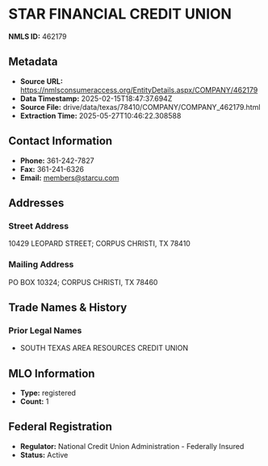 # STAR FINANCIAL CREDIT UNION

**NMLS ID:** 462179

## Metadata
- **Source URL:** https://nmlsconsumeraccess.org/EntityDetails.aspx/COMPANY/462179
- **Data Timestamp:** 2025-02-15T18:47:37.694Z
- **Source File:** drive/data/texas/78410/COMPANY/COMPANY_462179.html
- **Extraction Time:** 2025-05-27T10:46:22.308588

## Contact Information
- **Phone:** 361-242-7827
- **Fax:** 361-241-6326
- **Email:** members@starcu.com

## Addresses
### Street Address
10429 LEOPARD STREET; CORPUS CHRISTI, TX 78410

### Mailing Address
PO BOX 10324; CORPUS CHRISTI, TX 78460

## Trade Names & History
### Prior Legal Names
- SOUTH TEXAS AREA RESOURCES CREDIT UNION

## MLO Information
- **Type:** registered
- **Count:** 1

## Federal Registration
- **Regulator:** National Credit Union Administration - Federally Insured
- **Status:** Active

